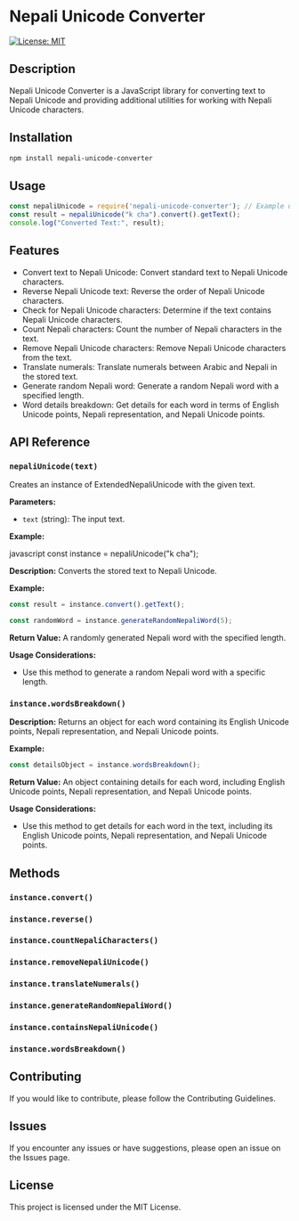 # Nepali Unicode Converter
[![License: MIT](https://img.shields.io/badge/License-MIT-yellow.svg)](https://opensource.org/licenses/MIT)

## Description

Nepali Unicode Converter is a JavaScript library for converting text to Nepali Unicode and providing additional utilities for working with Nepali Unicode characters.

## Installation

```bash
npm install nepali-unicode-converter
```

## Usage

```javascript
const nepaliUnicode = require('nepali-unicode-converter'); // Example usage
const result = nepaliUnicode("k cha").convert().getText();
console.log("Converted Text:", result);
```


## Features

* Convert text to Nepali Unicode: Convert standard text to Nepali Unicode characters.
* Reverse Nepali Unicode text: Reverse the order of Nepali Unicode characters.
* Check for Nepali Unicode characters: Determine if the text contains Nepali Unicode characters.
* Count Nepali characters: Count the number of Nepali characters in the text.
* Remove Nepali Unicode characters: Remove Nepali Unicode characters from the text.
* Translate numerals: Translate numerals between Arabic and Nepali in the stored text.
* Generate random Nepali word: Generate a random Nepali word with a specified length.
* Word details breakdown: Get details for each word in terms of English Unicode points, Nepali representation, and Nepali Unicode points.

## API Reference

### `nepaliUnicode(text)`

Creates an instance of ExtendedNepaliUnicode with the given text.

**Parameters:**

* `text` (string): The input text.

**Example:**

javascript
const instance = nepaliUnicode("k cha");

**Description:** Converts the stored text to Nepali Unicode.

**Example:**

```javascript
const result = instance.convert().getText();

const randomWord = instance.generateRandomNepaliWord(5);
```


**Return Value:** A randomly generated Nepali word with the specified length.

**Usage Considerations:**

- Use this method to generate a random Nepali word with a specific length.

### `instance.wordsBreakdown()`

**Description:** Returns an object for each word containing its English Unicode points, Nepali representation, and Nepali Unicode points.

**Example:**

```javascript
const detailsObject = instance.wordsBreakdown();
```


**Return Value:** An object containing details for each word, including English Unicode points, Nepali representation, and Nepali Unicode points.

**Usage Considerations:**

- Use this method to get details for each word in the text, including its English Unicode points, Nepali representation, and Nepali Unicode points.

## Methods

### `instance.convert()`
### `instance.reverse()`
### `instance.countNepaliCharacters()`
### `instance.removeNepaliUnicode()`
### `instance.translateNumerals()`
### `instance.generateRandomNepaliWord()`
### `instance.containsNepaliUnicode()`
### `instance.wordsBreakdown()`



## Contributing

If you would like to contribute, please follow the Contributing Guidelines.

## Issues

If you encounter any issues or have suggestions, please open an issue on the Issues page.

## License

This project is licensed under the MIT License.


